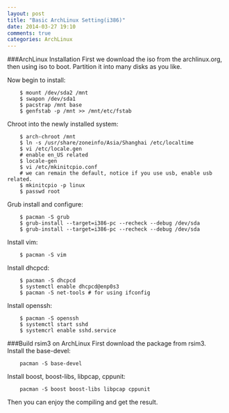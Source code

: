```yaml
---
layout: post
title: "Basic ArchLinux Setting(i386)"
date: 2014-03-27 19:10
comments: true
categories: ArchLinux
---
```

###ArchLinux Installation
First we download the iso from the archlinux.org, then using iso to boot. Partition it into many disks as you like.<br />

Now begin to install:

```
	$ mount /dev/sda2 /mnt
	$ swapon /dev/sda1
	$ pacstrap /mnt base
	$ genfstab -p /mnt >> /mnt/etc/fstab

```
Chroot into the newly installed system:<br />

```
	$ arch-chroot /mnt
	$ ln -s /usr/share/zoneinfo/Asia/Shanghai /etc/localtime
	$ vi /etc/locale.gen
	# enable en_US related
	$ locale-gen
	$ vi /etc/mkinitcpio.conf
	# we can remain the default, notice if you use usb, enable usb related. 
	$ mkinitcpio -p linux
	$ passwd root

```
Grub install and configure:<br />

```
	$ pacman -S grub
	$ grub-install --target=i386-pc --recheck --debug /dev/sda
	$ grub-install --target=i386-pc --recheck --debug /dev/sda

```
Install vim:<br />

```
	$ pacman -S vim

```
Install dhcpcd:<br />

```
	$ pacman -S dhcpcd
	$ systemctl enable dhcpcd@enp0s3
	$ pacman -S net-tools # for using ifconfig

```
Install openssh:<br />

```
	$ pacman -S openssh
	$ systemctl start sshd
	$ systemcrl enable sshd.service

```

###Build rsim3 on ArchLinux
First download the package from rsim3.<br />
Install the base-devel:<br />

```
	pacman -S base-devel

```
Install boost, boost-libs, libpcap, cppunit:<br />

```
	pacman -S boost boost-libs libpcap cppunit

```
Then you can enjoy the compiling and get the result. 
	
